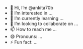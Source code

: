 - 👋 Hi, I’m @ankita70b
- 👀 I’m interested in ...
- 🌱 I’m currently learning ...
- 💞️ I’m looking to collaborate on ...
- 📫 How to reach me ...
- 😄 Pronouns: ...
- ⚡ Fun fact: ...

<!---
ankita70b/ankita70b is a ✨ special ✨ repository because its `README.md` (this file) appears on your GitHub profile.
You can click the Preview link to take a look at your changes.
--->
